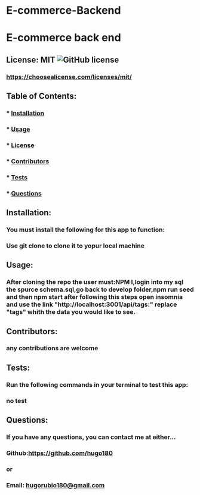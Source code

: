 # E-commerce-Backend

# E-commerce back end

## License: MIT ![GitHub license](https://img.shields.io/github/license/Naereen/StrapDown.js.svg)

### https://choosealicense.com/licenses/mit/

## Table of Contents:

### \* [Installation](#installation)

### \* [Usage](#usage)

### \* [License](#license)

### \* [Contributors](#contributors)

### \* [Tests](#tests)

### \* [Questions](#questions)

## Installation:

### You must install the following for this app to function:

### Use git clone to clone it to yopur local machine

## Usage:

### After cloning the repo the user must:NPM I,login into my sql the spurce schema.sql,go back to develop folder,npm run seed and then npm start after following this steps open insomnia and use the link "http://localhost:3001/api/tags:" replace "tags" whith the data you would like to see.

## Contributors:

### any contributions are welcome

## Tests:

### Run the following commands in your terminal to test this app:

### no test

## Questions:

### If you have any questions, you can contact me at either...

### Github:https://github.com/hugo180

### or

### Email: hugorubio180@gmail.com
